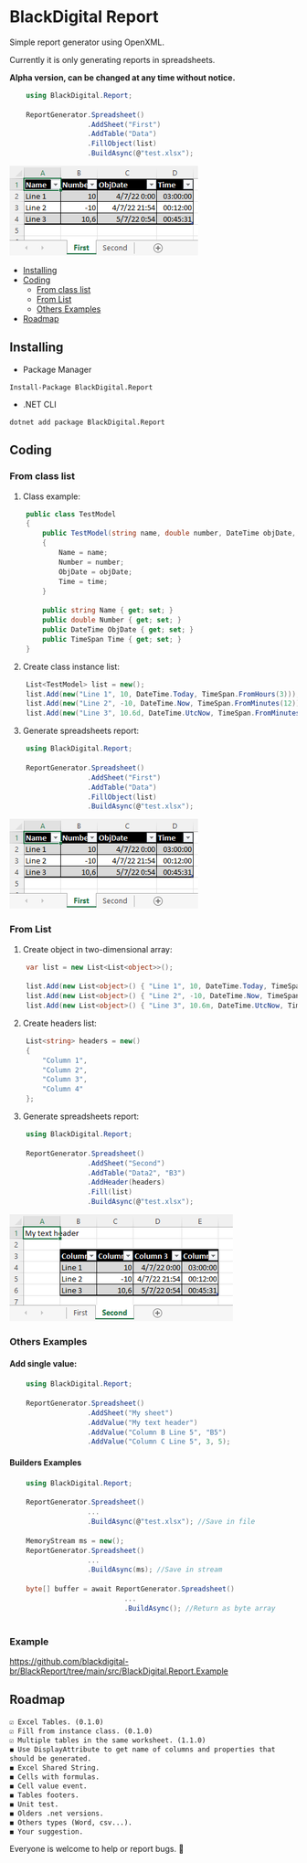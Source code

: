 # BlackDigital Report

Simple report generator using OpenXML.

Currently it is only generating reports in spreadsheets.

**Alpha version, can be changed at any time without notice.**


```csharp
    using BlackDigital.Report;

    ReportGenerator.Spreadsheet()
                   .AddSheet("First")
                   .AddTable("Data")
                   .FillObject(list)
                   .BuildAsync(@"test.xlsx");
```

![Example](https://raw.githubusercontent.com/blackdigital-br/BlackReport/main/docs/images/ClassExample.png)


* [Installing](#installing)
* [Coding](#coding)
    * [From class list](#from-class-list)
    * [From List](#from-list)
    * [Others Examples](#others-examples)
* [Roadmap](#roadmap)


## Installing

* Package Manager

```
Install-Package BlackDigital.Report
```

* .NET CLI

```
dotnet add package BlackDigital.Report
```

## Coding

### From class list

1. Class example:

```csharp
    public class TestModel
    {
        public TestModel(string name, double number, DateTime objDate, TimeSpan time)
        {
            Name = name;
            Number = number;
            ObjDate = objDate;
            Time = time;            
        }

        public string Name { get; set; }
        public double Number { get; set; }
        public DateTime ObjDate { get; set; }
        public TimeSpan Time { get; set; }
    }
```

2. Create class instance list:

```csharp
    List<TestModel> list = new();
    list.Add(new("Line 1", 10, DateTime.Today, TimeSpan.FromHours(3)));
    list.Add(new("Line 2", -10, DateTime.Now, TimeSpan.FromMinutes(12)));
    list.Add(new("Line 3", 10.6d, DateTime.UtcNow, TimeSpan.FromMinutes(45).Add(TimeSpan.FromSeconds(31))));
```

3. Generate spreadsheets report:

```csharp
    using BlackDigital.Report;

    ReportGenerator.Spreadsheet()
                   .AddSheet("First")
                   .AddTable("Data")
                   .FillObject(list)
                   .BuildAsync(@"test.xlsx");
```

![Example](https://raw.githubusercontent.com/blackdigital-br/BlackReport/main/docs/images/ClassExample.png)

### From List

1. Create object in two-dimensional array:

```csharp
    var list = new List<List<object>>();

    list.Add(new List<object>() { "Line 1", 10, DateTime.Today, TimeSpan.FromHours(3) });
    list.Add(new List<object>() { "Line 2", -10, DateTime.Now, TimeSpan.FromMinutes(12) });
    list.Add(new List<object>() { "Line 3", 10.6m, DateTime.UtcNow, TimeSpan.FromMinutes(45).Add(TimeSpan.FromSeconds(31)) });
```

2. Create headers list:

```csharp
    List<string> headers = new()
    {
        "Column 1",
        "Column 2",
        "Column 3",
        "Column 4"
    };
```

3. Generate spreadsheets report:

```csharp
    using BlackDigital.Report;

    ReportGenerator.Spreadsheet()
                   .AddSheet("Second")
                   .AddTable("Data2", "B3")
                   .AddHeader(headers)
                   .Fill(list) 
                   .BuildAsync(@"test.xlsx");
```

![Example](https://raw.githubusercontent.com/blackdigital-br/BlackReport/main/docs/images/ListExample.png)

### Others Examples

#### Add single value:

```csharp
    using BlackDigital.Report;

    ReportGenerator.Spreadsheet()
                   .AddSheet("My sheet")
                   .AddValue("My text header")
                   .AddValue("Column B Line 5", "B5")
                   .AddValue("Column C Line 5", 3, 5);
```

#### Builders Examples

```csharp
    using BlackDigital.Report;

    ReportGenerator.Spreadsheet()
                   ...
                   .BuildAsync(@"test.xlsx"); //Save in file

    MemoryStream ms = new();
    ReportGenerator.Spreadsheet()
                   ...
                   .BuildAsync(ms); //Save in stream

    byte[] buffer = await ReportGenerator.Spreadsheet()
                            ...
                            .BuildAsync(); //Return as byte array
    
```

### Example

https://github.com/blackdigital-br/BlackReport/tree/main/src/BlackDigital.Report.Example

## Roadmap

    ☑️ Excel Tables. (0.1.0)
    ☑️ Fill from instance class. (0.1.0)
    ☑️ Multiple tables in the same worksheet. (1.1.0)
    ◼️ Use DisplayAttribute to get name of columns and properties that should be generated.
    ◼️ Excel Shared String.
    ◼️ Cells with formulas.
    ◼️ Cell value event.
    ◼️ Tables footers.
    ◼️ Unit test.
    ◼️ Olders .net versions.
    ◼️ Others types (Word, csv...).
    ◼️ Your suggestion.


Everyone is welcome to help or report bugs. 💪    